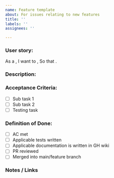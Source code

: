 ```yaml
---
name: Feature template
about: For issues relating to new features
title: ''
labels: ''
assignees: ''

---
```


### User story:

As a **<user>**,
I want to **<unit of work>**,
So that **<context>**.

### Description:

### Acceptance Criteria:
- [ ] Sub task 1
- [ ] Sub task 2
- [ ] Testing task

### Definition of Done:
- [ ] AC met
- [ ] Applicable tests written
- [ ] Applicable documentation is written in GH wiki
- [ ] PR reviewed
- [ ] Merged into main/feature branch

### Notes / Links
